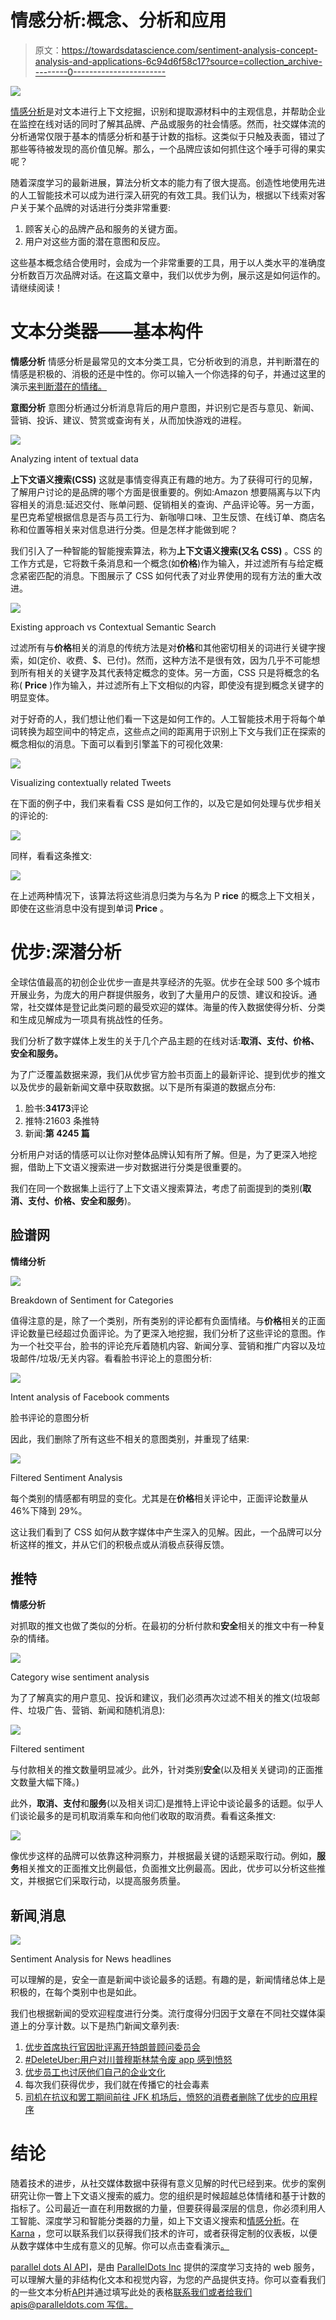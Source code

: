 # 情感分析:概念、分析和应用

> 原文：<https://towardsdatascience.com/sentiment-analysis-concept-analysis-and-applications-6c94d6f58c17?source=collection_archive---------0----------------------->

![](img/64c10bf588f13da1b298c300807d43ad.png)

[情感分析](https://www.paralleldots.com/sentiment-analysis)是对文本进行上下文挖掘，识别和提取源材料中的主观信息，并帮助企业在监控在线对话的同时了解其品牌、产品或服务的社会情感。然而，社交媒体流的分析通常仅限于基本的情感分析和基于计数的指标。这类似于只触及表面，错过了那些等待被发现的高价值见解。那么，一个品牌应该如何抓住这个唾手可得的果实呢？

随着深度学习的最新进展，算法分析文本的能力有了很大提高。创造性地使用先进的人工智能技术可以成为进行深入研究的有效工具。我们认为，根据以下线索对客户关于某个品牌的对话进行分类非常重要:

1.  顾客关心的品牌产品和服务的关键方面。
2.  用户对这些方面的潜在意图和反应。

这些基本概念结合使用时，会成为一个非常重要的工具，用于以人类水平的准确度分析数百万次品牌对话。在这篇文章中，我们以优步为例，展示这是如何运作的。请继续阅读！

# 文本分类器——基本构件

**情感分析** 情感分析是最常见的文本分类工具，它分析收到的消息，并判断潜在的情感是积极的、消极的还是中性的。你可以输入一个你选择的句子，并通过这里的演示[来判断潜在的情绪。](https://www.paralleldots.com/sentiment-analysis)

**意图分析** 意图分析通过分析消息背后的用户意图，并识别它是否与意见、新闻、营销、投诉、建议、赞赏或查询有关，从而加快游戏的进程。

![](img/4535e0faac2533e021483ab69cd98d57.png)

Analyzing intent of textual data

**上下文语义搜索(CSS)**
这就是事情变得真正有趣的地方。为了获得可行的见解，了解用户讨论的是品牌的哪个方面是很重要的。例如:Amazon 想要隔离与以下内容相关的消息:延迟交付、账单问题、促销相关的查询、产品评论等。另一方面，星巴克希望根据信息是否与员工行为、新咖啡口味、卫生反馈、在线订单、商店名称和位置等相关来对信息进行分类。但是怎样才能做到呢？

我们引入了一种智能的智能搜索算法，称为**上下文语义搜索(又名 CSS)** 。CSS 的工作方式是，它将数千条消息和一个概念(如**价格**)作为输入，并过滤所有与给定概念紧密匹配的消息。下图展示了 CSS 如何代表了对业界使用的现有方法的重大改进。

![](img/7888a198e134c01d4fea4a07dfd7caec.png)

Existing approach vs Contextual Semantic Search

过滤所有与**价格**相关的消息的传统方法是对**价格**和其他密切相关的词进行关键字搜索，如(定价、收费、$、已付)。然而，这种方法不是很有效，因为几乎不可能想到所有相关的关键字及其代表特定概念的变体。另一方面，CSS 只是将概念的名称( **Price** )作为输入，并过滤所有上下文相似的内容，即使没有提到概念关键字的明显变体。

对于好奇的人，我们想让他们看一下这是如何工作的。人工智能技术用于将每个单词转换为超空间中的特定点，这些点之间的距离用于识别上下文与我们正在探索的概念相似的消息。下面可以看到引擎盖下的可视化效果:

![](img/355776b9453df04bc944937868bf7a0b.png)

Visualizing contextually related Tweets

在下面的例子中，我们来看看 CSS 是如何工作的，以及它是如何处理与优步相关的评论的:

![](img/e1f2d943cf3dd1cb2efc42f110f5cccd.png)

同样，看看这条推文:

![](img/7c1c14d977aa0f5ac4bab2069e05394c.png)

在上述两种情况下，该算法将这些消息归类为与名为 P **rice** 的概念上下文相关，即使在这些消息中没有提到单词 **Price** 。

# 优步:深潜分析

全球估值最高的初创企业优步一直是共享经济的先驱。优步在全球 500 多个城市开展业务，为庞大的用户群提供服务，收到了大量用户的反馈、建议和投诉。通常，社交媒体是登记此类问题的最受欢迎的媒体。海量的传入数据使得分析、分类和生成见解成为一项具有挑战性的任务。

我们分析了数字媒体上发生的关于几个产品主题的在线对话:**取消、支付、价格、安全和服务。**

为了广泛覆盖数据来源，我们从优步官方脸书页面上的最新评论、提到优步的推文以及优步的最新新闻文章中获取数据。以下是所有渠道的数据点分布:

1.  脸书:**34173**评论
2.  推特:21603 条推特
3.  新闻:**第 4245 篇**

分析用户对话的情感可以让你对整体品牌认知有所了解。但是，为了更深入地挖掘，借助上下文语义搜索进一步对数据进行分类是很重要的。

我们在同一个数据集上运行了上下文语义搜索算法，考虑了前面提到的类别(**取消、支付、价格、安全和服务**)。

## 脸谱网

**情绪分析**

![](img/f178b470b6f81ce701f07f12cf9014ee.png)

Breakdown of Sentiment for Categories

值得注意的是，除了一个类别，所有类别的评论都有负面情绪。与**价格**相关的正面评论数量已经超过负面评论。为了更深入地挖掘，我们分析了这些评论的意图。作为一个社交平台，脸书的评论充斥着随机内容、新闻分享、营销和推广内容以及垃圾邮件/垃圾/无关内容。看看脸书评论上的意图分析:

![](img/8b994f8aed26b8abb92cddfef52cf3af.png)

Intent analysis of Facebook comments

脸书评论的意图分析

因此，我们删除了所有这些不相关的意图类别，并重现了结果:

![](img/928a3892e4e9ea80e71c080bc8596bdc.png)

Filtered Sentiment Analysis

每个类别的情感都有明显的变化。尤其是在**价格**相关评论中，正面评论数量从 46%下降到 29%。

这让我们看到了 CSS 如何从数字媒体中产生深入的见解。因此，一个品牌可以分析这样的推文，并从它们的积极点或从消极点获得反馈。

## 推特

**情感分析**

对抓取的推文也做了类似的分析。在最初的分析付款和**安全**相关的推文中有一种复杂的情绪。

![](img/bf0c5313c4e658cf4ea40434329343a0.png)

Category wise sentiment analysis

为了了解真实的用户意见、投诉和建议，我们必须再次过滤不相关的推文(垃圾邮件、垃圾广告、营销、新闻和随机消息):

![](img/81d6ba7c353c034e7842db1c298da728.png)

Filtered sentiment

与付款相关的推文数量明显减少。此外，针对类别**安全**(以及相关关键词)的正面推文数量大幅下降。)

此外，**取消、支付**和**服务**(以及相关词汇)是推特上评论中谈论最多的话题。似乎人们谈论最多的是司机取消乘车和向他们收取的取消费。看看这条推文:

![](img/f46fe376c075bdfa310371bc61a1f0da.png)

像优步这样的品牌可以依靠这种洞察力，并根据最关键的话题采取行动。例如，**服务**相关推文的正面推文比例最低，负面推文比例最高。因此，优步可以分析这些推文，并根据它们采取行动，以提高服务质量。

## 新闻ˌ消息

![](img/a2064942a4d9f56ad9f8eaef85523b77.png)

Sentiment Analysis for News headlines

可以理解的是，安全一直是新闻中谈论最多的话题。有趣的是，新闻情绪总体上是积极的，在每个类别中也是如此。

我们也根据新闻的受欢迎程度进行分类。流行度得分归因于文章在不同社交媒体渠道上的分享计数。以下是热门新闻文章列表:

1.  [优步首席执行官因批评离开特朗普顾问委员会](https://www.nytimes.com/2017/02/02/technology/uber-ceo-travis-kalanick-trump-advisory-council.html?_r=0)
2.  [#DeleteUber:用户对川普穆斯林禁令废 app 感到愤怒](http://www.aljazeera.com/news/2017/01/deleteuber-users-angry-trump-muslim-ban-scrap-app-170129082003307.html)
3.  [优步员工也讨厌他们自己的企业文化](https://www.forbes.com/sites/alexkonrad/2017/04/07/uber-employees-hate-their-own-culture/#2df5598e6f95)
4.  每次我们获得优步，我们就在传播它的社会毒素
5.  [司机在抗议和罢工期间前往 JFK 机场后，愤怒的消费者删除了优步的应用程序](http://www.businessinsider.in/Furious-customers-are-deleting-the-Uber-app-after-drivers-went-to-JFK-airport-during-a-protest-and-strike/articleshow/56859124.cms)

# 结论

随着技术的进步，从社交媒体数据中获得有意义见解的时代已经到来。优步的案例研究让你一瞥上下文语义搜索的威力。您的组织是时候超越总体情绪和基于计数的指标了。公司最近一直在利用数据的力量，但要获得最深层的信息，你必须利用人工智能、深度学习和智能分类器的力量，如上下文语义搜索和[情感分析](https://www.paralleldots.com/sentiment-analysis)。在 [Karna](http://www.karna.ai/) ，您可以联系我们以获得我们技术的许可，或者获得定制的仪表板，以便从数字媒体中生成有意义的见解。你可以点击查看演示[。](https://www.paralleldots.com/custom-classifier)

[parallel dots AI API](https://www.paralleldots.com/)，是由 [ParallelDots Inc](https://paralleldots.xyz/) 提供的深度学习支持的 web 服务，可以理解大量的非结构化文本和视觉内容，为您的产品提供支持。你可以查看我们的一些文本分析[API](https://www.paralleldots.com/text-analysis-apis)并通过填写此处的表格[联系我们或者给我们 apis@paralleldots.com 写信。](https://www.paralleldots.com/contact-us)